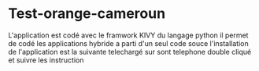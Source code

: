 # Test-orange-cameroun
L'application est codé avec le framwork KIVY du langage python il permet de codé les applications hybride a  parti d'un seul code souce l'installation de l'application est la suivante telechargé sur sont telephone double cliqué et suivre les instruction
